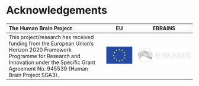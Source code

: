 # Acknowledgements

|The Human Brain Project|EU|EBRAINS|
|:--------------------|:---:|:---:|
| This project/research has received funding from the European Union’s Horizon 2020 Framework Programme for Research and Innovation under the Specific Grant Agreement No. 945539 (Human Brain Project SGA3).|![EU](EUflagYellow.svg)|![EBRAINS](EBRAINS-Mono-Inverted-tight-small.svg)|
